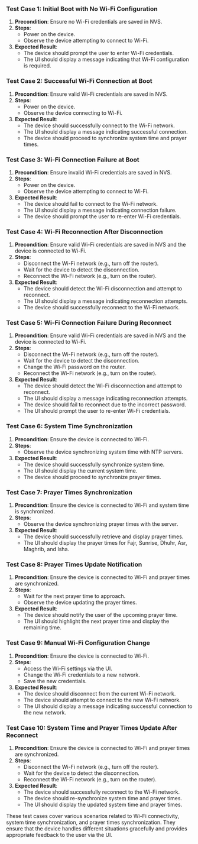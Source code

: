 ### Test Case 1: Initial Boot with No Wi-Fi Configuration
1. **Precondition**: Ensure no Wi-Fi credentials are saved in NVS.
2. **Steps**:
   - Power on the device.
   - Observe the device attempting to connect to Wi-Fi.
3. **Expected Result**:
   - The device should prompt the user to enter Wi-Fi credentials.
   - The UI should display a message indicating that Wi-Fi configuration is required.

### Test Case 2: Successful Wi-Fi Connection at Boot
1. **Precondition**: Ensure valid Wi-Fi credentials are saved in NVS.
2. **Steps**:
   - Power on the device.
   - Observe the device connecting to Wi-Fi.
3. **Expected Result**:
   - The device should successfully connect to the Wi-Fi network.
   - The UI should display a message indicating successful connection.
   - The device should proceed to synchronize system time and prayer times.

### Test Case 3: Wi-Fi Connection Failure at Boot
1. **Precondition**: Ensure invalid Wi-Fi credentials are saved in NVS.
2. **Steps**:
   - Power on the device.
   - Observe the device attempting to connect to Wi-Fi.
3. **Expected Result**:
   - The device should fail to connect to the Wi-Fi network.
   - The UI should display a message indicating connection failure.
   - The device should prompt the user to re-enter Wi-Fi credentials.

### Test Case 4: Wi-Fi Reconnection After Disconnection
1. **Precondition**: Ensure valid Wi-Fi credentials are saved in NVS and the device is connected to Wi-Fi.
2. **Steps**:
   - Disconnect the Wi-Fi network (e.g., turn off the router).
   - Wait for the device to detect the disconnection.
   - Reconnect the Wi-Fi network (e.g., turn on the router).
3. **Expected Result**:
   - The device should detect the Wi-Fi disconnection and attempt to reconnect.
   - The UI should display a message indicating reconnection attempts.
   - The device should successfully reconnect to the Wi-Fi network.

### Test Case 5: Wi-Fi Connection Failure During Reconnect
1. **Precondition**: Ensure valid Wi-Fi credentials are saved in NVS and the device is connected to Wi-Fi.
2. **Steps**:
   - Disconnect the Wi-Fi network (e.g., turn off the router).
   - Wait for the device to detect the disconnection.
   - Change the Wi-Fi password on the router.
   - Reconnect the Wi-Fi network (e.g., turn on the router).
3. **Expected Result**:
   - The device should detect the Wi-Fi disconnection and attempt to reconnect.
   - The UI should display a message indicating reconnection attempts.
   - The device should fail to reconnect due to the incorrect password.
   - The UI should prompt the user to re-enter Wi-Fi credentials.

### Test Case 6: System Time Synchronization
1. **Precondition**: Ensure the device is connected to Wi-Fi.
2. **Steps**:
   - Observe the device synchronizing system time with NTP servers.
3. **Expected Result**:
   - The device should successfully synchronize system time.
   - The UI should display the current system time.
   - The device should proceed to synchronize prayer times.

### Test Case 7: Prayer Times Synchronization
1. **Precondition**: Ensure the device is connected to Wi-Fi and system time is synchronized.
2. **Steps**:
   - Observe the device synchronizing prayer times with the server.
3. **Expected Result**:
   - The device should successfully retrieve and display prayer times.
   - The UI should display the prayer times for Fajr, Sunrise, Dhuhr, Asr, Maghrib, and Isha.

### Test Case 8: Prayer Times Update Notification
1. **Precondition**: Ensure the device is connected to Wi-Fi and prayer times are synchronized.
2. **Steps**:
   - Wait for the next prayer time to approach.
   - Observe the device updating the prayer times.
3. **Expected Result**:
   - The device should notify the user of the upcoming prayer time.
   - The UI should highlight the next prayer time and display the remaining time.

### Test Case 9: Manual Wi-Fi Configuration Change
1. **Precondition**: Ensure the device is connected to Wi-Fi.
2. **Steps**:
   - Access the Wi-Fi settings via the UI.
   - Change the Wi-Fi credentials to a new network.
   - Save the new credentials.
3. **Expected Result**:
   - The device should disconnect from the current Wi-Fi network.
   - The device should attempt to connect to the new Wi-Fi network.
   - The UI should display a message indicating successful connection to the new network.

### Test Case 10: System Time and Prayer Times Update After Reconnect
1. **Precondition**: Ensure the device is connected to Wi-Fi and prayer times are synchronized.
2. **Steps**:
   - Disconnect the Wi-Fi network (e.g., turn off the router).
   - Wait for the device to detect the disconnection.
   - Reconnect the Wi-Fi network (e.g., turn on the router).
3. **Expected Result**:
   - The device should successfully reconnect to the Wi-Fi network.
   - The device should re-synchronize system time and prayer times.
   - The UI should display the updated system time and prayer times.

These test cases cover various scenarios related to Wi-Fi connectivity, system time synchronization, and prayer times synchronization. They ensure that the device handles different situations gracefully and provides appropriate feedback to the user via the UI.